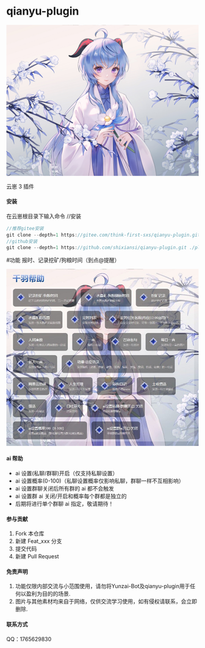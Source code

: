 # qianyu-plugin
![image-20221005174649110](./resources/img/bj.jpg)

云崽 3 插件

#### 安装

在云崽根目录下输入命令
//安装
```js
//推荐gitee安装
git clone --depth=1 https://gitee.com/think-first-sxs/qianyu-plugin.git ./plugins/qianyu-plugin/
//github安装
git clone --depth=1 https://github.com/shixiansi/qianyu-plugin.git ./plugins/qianyu-plugin/

```

#功能
报时、记录挖矿/狗粮时间（到点@提醒）

![image-20221005174649110](./resources/img/help.jpg)

#### ai 帮助

- ai 设置(私聊/群聊)开启（仅支持私聊设置）
- ai 设置概率(0-100)（私聊设置概率仅影响私聊，群聊一样不互相影响）
- ai 设置群聊关闭后所有群的 ai 都不会触发
- ai 设置群 ai 关闭/开启和概率每个群都是独立的
- 后期将进行单个群聊 ai 指定，敬请期待！

####  参与贡献

1. Fork 本仓库
2. 新建 Feat_xxx 分支
3. 提交代码
4. 新建 Pull Request

#### 免责声明

1. 功能仅限内部交流与小范围使用，请勿将Yunzai-Bot及qianyu-plugin用于任何以盈利为目的的场景.
2. 图片与其他素材均来自于网络，仅供交流学习使用，如有侵权请联系，会立即删除.

#### 联系方式

QQ：1765629830
